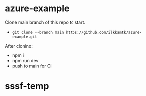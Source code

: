 # azure-example

Clone main branch of this repo to start.

- `git clone --branch main https://github.com/ilkkamtk/azure-example.git`

After cloning:

- npm i
- npm run dev
- push to main for CI
# sssf-temp
